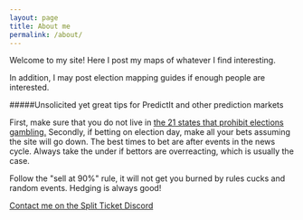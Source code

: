 ```yaml
---
layout: page
title: About me
permalink: /about/
---
```


Welcome to my site! Here I post my maps of whatever I find interesting. 

In addition, I may post election mapping guides if enough people are interested. 

#####Unsolicited yet great tips for PredictIt and other prediction markets

First, make sure that you do not live in [the 21 states that prohibit elections gambling.](https://web.archive.org/web/20180406192459/https://www.ncsl.org/blog/2014/09/17/wagering-on-elections-not-a-smart-bet.aspx) Secondly, if betting on election day, make all your bets assuming the site will go down. The best times to bet are after events in the news cycle. Always take the under if bettors are overreacting, which is usually the case. 

Follow the "sell at 90%" rule, it will not get you burned by rules cucks and random events. Hedging is always good! 

[Contact me on the Split Ticket Discord](https://discord.gg/SWXXJ477xQ)